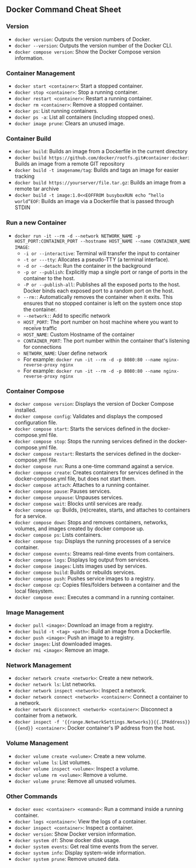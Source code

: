 ## Docker Command Cheat Sheet


### Version

- `docker version`: Outputs the version numbers of Docker.
- `docker --version`: Outputs the version number of the Docker CLI.
- `docker compose version`: Show the Docker Compose version information.

### Container Management

- `docker start <container>`: Start a stopped container.
- `docker stop <container>`: Stop a running container.
- `docker restart <container>`: Restart a running container.
- `docker rm <container>`: Remove a stopped container.
- `docker ps`: List running containers.
- `docker ps -a`: List all containers (including stopped ones).
- `docker image prune`: Clears an unused image.


### Container Build

- `docker build`: Builds an image from a Dockerfile in the current directory
- `docker build https://github.com/docker/rootfs.git#container:docker`: Builds an image from a remote GIT repository
- `docker build -t imagename/tag`: Builds and tags an image for easier tracking
- `docker build https://yourserver/file.tar.gz`: Builds an image from a remote tar archive
- `docker build -t image:1.0<<EOFFROM busyboxRUN echo “hello world”EOF`: Builds an image via a Dockerfile that is passed through STDIN


### Run a new Container

- `docker run -it --rm -d --network NETWORK_NAME -p HOST_PORT:CONTAINER_PORT --hostname HOST_NAME --name CONTAINER_NAME IMAGE`:
    - `-i or --interactive`: Terminal will transfer the input to container 
    - `-t or ---tty`: Allocates a pseudo-TTY (a terminal interface). 
    - `-d or --detach`: Run the container in the background
    - `-p or --publish`: Explicitly map a single port or range of ports in the container to the host.
    - `-P or --publish-all`: Publishes all the exposed ports to the host. Docker binds each exposed port to a random port on the host.
    - `--rm:`: Automatically removes the container when it exits. This ensures that no stopped container is left on the system once stop the container.
    - `--network:`: Add to specific network
    - `HOST_PORT`: The port number on host machine where you want to receive traffic
    - `HOST_NAME`: Custom Hostname of the container
    - `CONTAINER_PORT`: The port number within the container that's listening for connections
    - `NETWORK_NAME`: User define network
    - For example: `docker run -it --rm -d -p 8080:80 --name nginx-reverse-proxy nginx`
    - For example: `docker run -it --rm -d -p 8080:80 --name nginx-reverse-proxy nginx`



### Container Compose

- `docker compose version`: Displays the version of Docker Compose installed.
- `docker compose config`: Validates and displays the composed configuration file.
- `docker compose start`: Starts the services defined in the docker-compose.yml file.
- `docker compose stop`: Stops the running services defined in the docker-compose.yml file.
- `docker compose restart`: Restarts the services defined in the docker-compose.yml file.
- `docker compose run`: Runs a one-time command against a service.
- `docker compose create`: Creates containers for services defined in the docker-compose.yml file, but does not start them.
- `docker compose attach`: Attaches to a running container.
- `docker compose pause`: Pauses services.
- `docker compose unpause`: Unpauses services.
- `docker compose wait`: Blocks until services are ready.
- `docker compose up`: Builds, (re)creates, starts, and attaches to containers for a service.
- `docker compose down`: Stops and removes containers, networks, volumes, and images created by docker compose up.
- `docker compose ps`: Lists containers.
- `docker compose top`: Displays the running processes of a service container.
- `docker compose events`: Streams real-time events from containers.
- `docker compose logs`: Displays log output from services.
- `docker compose images`: Lists images used by services.
- `docker compose build`: Builds or rebuilds services.
- `docker compose push`: Pushes service images to a registry.
- `docker compose cp`: Copies files/folders between a container and the local filesystem.
- `docker compose exec`: Executes a command in a running container.


### Image Management

- `docker pull <image>`: Download an image from a registry.
- `docker build -t <tag> <path>`: Build an image from a Dockerfile.
- `docker push <image>`: Push an image to a registry.
- `docker images`: List downloaded images.
- `docker rmi <image>`: Remove an image.

### Network Management

- `docker network create <network>`: Create a new network.
- `docker network ls`: List networks.
- `docker network inspect <network>`: Inspect a network.
- `docker network connect <network> <container>`: Connect a container to a network.
- `docker network disconnect <network> <container>`: Disconnect a container from a network.
- `docker inspect -f '{{range.NetworkSettings.Networks}}{{.IPAddress}}{{end}} <container>`: Docker container's IP address from the host.

### Volume Management

- `docker volume create <volume>`: Create a new volume.
- `docker volume ls`: List volumes.
- `docker volume inspect <volume>`: Inspect a volume.
- `docker volume rm <volume>`: Remove a volume.
- `docker volume prune`: Remove all unused volumes.

### Other Commands

- `docker exec <container> <command>`: Run a command inside a running container.
- `docker logs <container>`: View the logs of a container.
- `docker inspect <container>`: Inspect a container.
- `docker version`: Show Docker version information.
- `docker system df`: Show docker disk usage.
- `docker system events`: Get real time events from the server.
- `docker system info`: Display system-wide information.
- `docker system prune`: Remove unused data.
